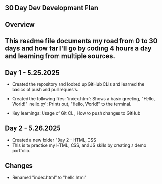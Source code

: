 ## 30 Day Dev Development Plan

## Overview

## This readme file documents my road from 0 to 30 days and how far I'll go by coding 4 hours a day and learning from multiple sources.

## Day 1 - 5.25.2025

- Created the repository and looked up GitHub CLIs and learned the basics of push and pull requests.
- Created the following files:
  'index.html': Shows a basic greeting, "Hello, World!"
  'hello.py': Prints out, "Hello, World!" to the terminal.

- Key learnings: Usage of Git CLI, How to push changes to GitHub

## Day 2 - 5.26.2025

- Created a new folder "Day 2 - HTML, CSS
- This is to practice my HTML, CSS, and JS skills by creating a demo portfolio.

## Changes

- Renamed "index.html" to "hello.html"
